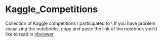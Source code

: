 # Kaggle_Competitions
Collection of Kaggle competitions  I participated to \\
If you have problem visualizing the notebooks, copy and paste the link of the notebook you'd like to read in [nbviewer](https://nbviewer.jupyter.org/)
